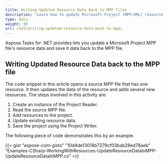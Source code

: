 ```yaml
---
title: Writing Updated Resource Data Back to MPP files
description: "Learn how to update Microsoft Project (MPP/XML) resource fields using Aspose.Tasks for .NET."
type: docs
weight: 90
url: /net/writing-updated-resource-data-back-to-mpp/
---
```


Aspose.Tasks for .NET provides lets you update a Microsoft Project MPP file's resource data and save it data back to the MPP file.

## **Writing Updated Resource Data back to the MPP file**
The code snippet in this article opens a source MPP file that has one resource. It then updates the data of the resource and adds several new resources. The steps involved in this activity are:

1. Create an instance of the Project Reader.
2. Read the source MPP file.
3. Add resources to the project.
4. Update existing resource data.
5. Save the project using the Project Writer.

The following piece of code demonstrates this by an example.

{{< gist "aspose-com-gists" "10d4de13018b7279cf03bab28ed78aeb" "Examples-CSharp-WorkingWithResources-UpdateResourceDataInMPP-UpdateResourceDataInMPP.cs" >}}
